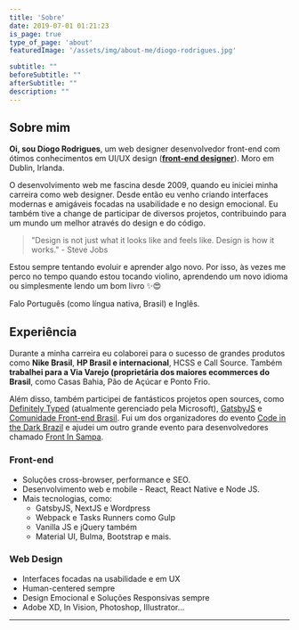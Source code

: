 ```yaml
---
title: 'Sobre'
date: 2019-07-01 01:21:23
is_page: true
type_of_page: 'about'
featuredImage: '/assets/img/about-me/diogo-rodrigues.jpg'

subtitle: ""
beforeSubtitle: ""
afterSubtitle: ""
description: ""
---
```


## Sobre mim

<p class="text-hilight"><strong>Oi, sou Diogo Rodrigues</strong>, um <span class='text-line'>web designer</span> desenvolvedor front-end com ótimos conhecimentos em UI/UX design (<a href='/pt/blog/que-tipo-de-desenvolvedor-frontend-eu-sou'><strong>front-end designer</strong></a>). Moro em Dublin, Irlanda.</p>

O desenvolvimento web me fascina desde 2009, quando eu iniciei minha carreira como web designer. Desde então eu venho criando interfaces modernas e amigáveis focadas na usabilidade e no design emocional. Eu também tive a change de participar de diversos projetos, contribuindo para um mundo um melhor através do design e do código.

> "Design is not just what it looks like and feels like. Design is how it works." - Steve Jobs

Estou sempre tentando evoluir e aprender algo novo. Por isso, às vezes me perco no tempo quando estou tocando violino, aprendendo um novo idioma ou simplesmente lendo um bom livro ✨😍

Falo Português (como língua nativa, Brasil) e Inglês.

## Experiência

Durante a minha carreira eu colaborei para o sucesso de grandes produtos como <strong>Nike Brasil</strong>, <strong>HP Brasil e internacional</strong>, HCSS e Call Source. Também  <strong>trabalhei para a Via Varejo (proprietária dos maiores ecommerces do Brasil</strong>, como Casas Bahia, Pão de Açúcar e Ponto Frio.

Além disso, também participei de fantásticos projetos open sources, como [Definitely Typed](https://github.com/DefinitelyTyped) (atualmente gerenciado pela Microsoft), [GatsbyJS](https://www.gatsbyjs.org/starters/diogorodrigues/iceberg-gatsby-multilang/) e [Comunidade Front-end Brasil](https://github.com/frontendbr). Fui um dos organizadores do evento [Code in the Dark Brazil](http://codeinthedark.com.br/) e ajudei um outro grande evento para desenvolvedores chamado [Front In Sampa](https://www.frontinsampa.com.br/).

### Front-end

- Soluções cross-browser, performance e SEO.
- Desenvolvimento web e mobile - React, React Native e Node JS.
- Mais tecnologias, como:
  - GatsbyJS, NextJS e Wordpress
  - Webpack e Tasks Runners como Gulp
  - Vanilla JS e jQuery também
  - Material UI, Bulma, Bootstrap e mais.


### Web Design

- Interfaces focadas na usabilidade e em UX
- Human-centered sempre
- Design Emocional e Soluções Responsivas sempre
- Adobe XD, In Vision, Photoshop, Illustrator...

---
